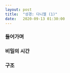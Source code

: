 ```yaml
---
layout: post
title:  "성경: 다니엘 (1)"
date:   2020-09-13 01:30:00
---
```


### 들어가며


### 비밀의 시간


### 구조